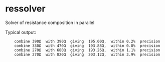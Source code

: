 # ressolver
Solver of resistance composition in parallel

Typical output:
```Using  E12  series of resistance values in parallel to make 195.43Ω  within:  5 % precision,
    combine 390Ω  with 390Ω  giving  195.00Ω,  within 0.2%  precision
    combine 330Ω  with 470Ω  giving  193.88Ω,  within 0.8%  precision
    combine 270Ω  with 680Ω  giving  193.26Ω,  within 1.1%  precision
    combine 270Ω  with 820Ω  giving  203.12Ω,  within 3.9%  precision
